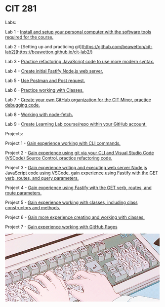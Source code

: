 # CIT 281

Labs:

Lab 1 - [Install and setup your personal computer with the software tools required for the course.](https://beawetton.github.io/cit-lab1/)


Lab 2 - [Setting up and practicing git](https://github.com/beawetton/cit-lab2](https://beawetton.github.io/cit-lab2/)


Lab 3 - [Practice refactoring JavaScript code to use more modern syntax.](https://github.com/beawetton/cit-lab3)


Lab 4 - [Create initial Fastify Node.js web server.](https://github.com/beawetton/cit-lab4)


Lab 5 - [Use Postman and Post request.](https://github.com/beawetton/cit-lab5)


Lab 6 - [Practice working with Classes.](https://github.com/beawetton/cit-lab6)


Lab 7 - [Create your own GitHub organization for the CIT Minor, practice debugging code.](https://github.com/beawetton/cit-lab7)


Lab 8 - [Working with node-fetch.](https://github.com/beawetton/cit-lab8)


Lab 9 - [Create Learning Lab course/repo within your GitHub account.](https://github.com/beawetton/cit-lab9)



Projects:

Project 1 - [Gain experience working with CLI commands.](https://github.com/beawetton/cit-p1)


Project 2 - [Gain experience using git via your CLI and Visual Studio Code (VSCode) Source Control, practice refactoring code.](https://github.com/beawetton/cit-p2)


Project 3 - [Gain experience writing and executing web server Node.js JavaScript code using VSCode, gain experience using Fastify with the GET verb, routes, and query parameters.](https://github.com/beawetton/cit-p3)


Project 4 - [Gain experience using Fastify with the GET verb, routes, and route parameters.](https://github.com/beawetton/cit-p4)


Project 5 - [Gain experience working with classes, including class constructors and methods.](https://github.com/beawetton/cit-p5)


Project 6 - [Gain more experience creating and working with classes.](https://github.com/beawetton/cit-p6)


Project 7 - [Gain experience working with GitHub Pages](https://github.com/beawetton/cit-p7)



![Image description](coding.gif)

